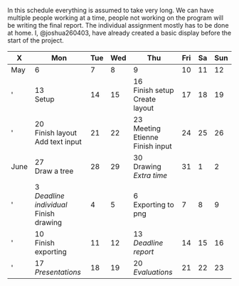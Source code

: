 In this schedule everything is assumed to take very long.
We can have multiple people working at a time, people not working on the program will be writing the final report.
The individual assignment mostly has to be done at home.
I, @joshua260403, have already created a basic display before the start of the project.

X | Mon | Tue | Wed | Thu | Fri | Sa | Sun
---|---|---|---|---|---|---|---
May | 6 | 7 | 8 | 9 | 10 | 11 | 12
' | 13<br/>Setup | 14 | 15 | 16<br/>Finish setup<br/>Create layout | 17 | 18 | 19
' | 20<br/>Finish layout<br/>Add text input | 21 | 22 | 23<br/>Meeting Etienne<br/>Finish input | 24 | 25 | 26
June | 27<br/>Draw a tree | 28 | 29 | 30<br/>Drawing<br/>_Extra time_ | 31 | 1 | 2
' | 3<br/>_Deadline individual_<br/>Finish drawing | 4 | 5 | 6<br/>Exporting to png | 7 | 8 | 9
' | 10<br/>Finish exporting | 11 | 12 | 13<br/>_Deadline report_ | 14 | 15 | 16
' | 17<br/>_Presentations_ | 18 | 19 | 20<br/>_Evaluations_ | 21 | 22 | 23
